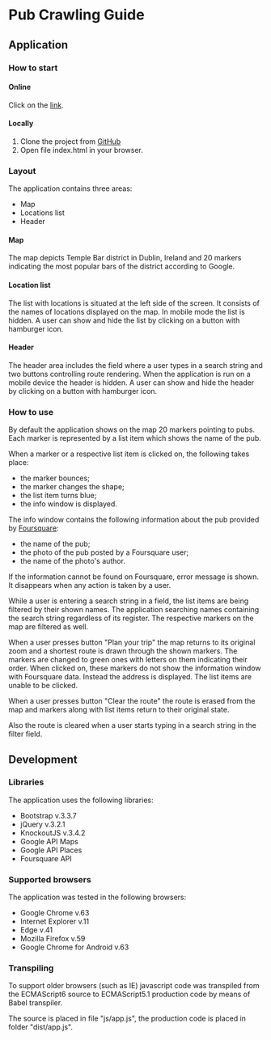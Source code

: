 # Pub Crawling Guide

## Application

### How to start
#### Online
Click on the [link](https://sapville.github.io/udacity-neighborhood-map/).
#### Locally
1. Clone the project from [GitHub](https://github.com/sapville/udacity-neighborhood-map.git)
2. Open file index.html in your browser.
### Layout
The application contains three areas:
- Map
- Locations list
- Header
#### Map
The map depicts Temple Bar district in Dublin, Ireland and 20 markers indicating the most popular bars of the district according to Google.
#### Location list
The list with locations is situated at the left side of the screen. It consists of the names of locations displayed on the map. In mobile mode the list is hidden. A user can show and hide the list by clicking on a button with hamburger icon.
#### Header
The header area includes the field where a user types in a search string and two buttons controlling route rendering. When the application is run on a mobile device the header is hidden. A user can show and hide the header by clicking on a button with hamburger icon.
### How to use
By default the application shows on the map 20 markers pointing to pubs. Each marker is represented by a list item which shows the name of the pub.

When a marker or a respective list item is clicked on, the following takes place:
- the marker bounces;
- the marker changes the shape;
- the list item turns blue;
- the info window is displayed.

The info window contains the following information about the pub provided by [Foursquare](foursquare.com):
- the name of the pub;
- the photo of the pub posted by a Foursquare user;
- the name of the photo's author.

If the information cannot be found on Foursquare, error message is shown. It disappears when any action is taken by a user.

While a user is entering a search string in a field, the list items are being filtered by their shown names. The application searching names containing the search string regardless of its register. The respective markers on the map are filtered as well.

When a user presses button "Plan your trip" the map returns to its original zoom and a shortest route is drawn through the shown markers. The markers are changed to green ones with letters on them indicating their order. When clicked on, these markers do not show the information window with Foursquare data. Instead the address is displayed. The list items are unable to be clicked.

When a user presses button "Clear the route" the route is erased from the map and markers along with list items return to their original state.

Also the route is cleared when a user starts typing in a search string in the filter field.
## Development
### Libraries
The application uses the following libraries:
- Bootstrap v.3.3.7
- jQuery v.3.2.1
- KnockoutJS v.3.4.2
- Google API Maps
- Google API Places
- Foursquare API
### Supported browsers
The application was tested in the following browsers:
- Google Chrome v.63
- Internet Explorer v.11
- Edge v.41
- Mozilla Firefox v.59
- Google Chrome for Android v.63
### Transpiling
To support older browsers (such as IE) javascript code was transpiled from the ECMAScript6 source to ECMAScript5.1 production code by means of Babel transpiler.

The source is placed in file "js/app.js", the production code is placed in folder "dist/app.js".
